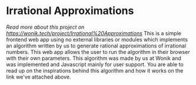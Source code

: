 # Irrational Approximations
*Read more about this project on https://wonik.tech/project/Irrational%20Approximations*
This is a simple frontend web app using no external libraries or modules which implements an algorithm written by us to generate rational approximations of irrational numbers. This web app allows the user to run the algorithm in their browser with their own parameters. This algorithm was made by us at Wonik and was implemented and Javascript mainly for user support. You are able to read up on the inspirations behind this algorithm and how it works on the link we've attached above.
